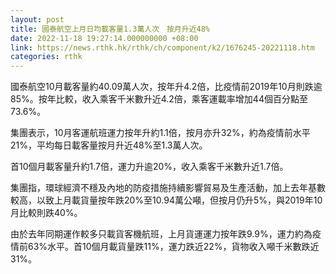 ```yaml
---
layout: post
title: 國泰航空上月日均載客量1.3萬人次　按月升近48%
date: 2022-11-18 19:27:14.000000000 +08:00
link: https://news.rthk.hk/rthk/ch/component/k2/1676245-20221118.htm
categories: rthk
---
```


國泰航空10月載客量約40.09萬人次，按年升4.2倍，比疫情前2019年10月則跌逾85%。按年比較，收入乘客千米數升近4.2倍，乘客運載率增加44個百分點至73.6%。

集團表示，10月客運航班運力按年升約1.1倍，按月亦升32%，約為疫情前水平21%，平均每日載客量按月升近48%至1.3萬人次。

首10個月載客量升約1.7倍，運力升逾20%，收入乘客千米數升近1.7倍。

集團指，環球經濟不穩及內地的防疫措施持續影響貿易及生產活動，加上去年基數較高，以致上月載貨量按年跌20%至10.94萬公噸，但按月仍升5%，與2019年10月比較則跌40%。

由於去年同期運作較多只載貨客機航班，上月貨運運力按年跌9.9%，運力約為疫情前63%水平。首10個月載貨量跌11%，運力跌近22%，貨物收入噸千米數跌近31%。
